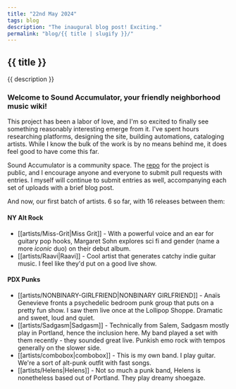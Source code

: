 ```yaml
---
title: "22nd May 2024"
tags: blog
description: "The inaugural blog post! Exciting."
permalink: "blog/{{ title | slugify }}/"
---
```


## {{ title }}

{{ description }}

### Welcome to Sound Accumulator, your friendly neighborhood music wiki!

This project has been a labor of love, and I'm so excited to finally see something reasonably interesting emerge from it. I've spent hours researching platforms, designing the site, building automations, cataloging artists. While I know the bulk of the work is by no means behind me, it does feel good to have come this far.

Sound Accumulator is a community space. The [repo](https://github.com/t-schreibs/sound-accumulator) for the project is public, and I encourage anyone and everyone to submit pull requests with entries. I myself will continue to submit entries as well, accompanying each set of uploads with a brief blog post.

And now, our first batch of artists. 6 so far, with 16 releases between them:

#### NY Alt Rock

- [[artists/Miss-Grit|Miss Grit]] - With a powerful voice and an ear for guitary pop hooks, Margaret Sohn explores sci fi and gender (name a more _iconic_ duo) on their debut album.
- [[artists/Raavi|Raavi]] - Cool artist that generates catchy indie guitar music. I feel like they'd put on a good live show.

#### PDX Punks

- [[artists/NONBINARY-GIRLFRIEND|NONBINARY GIRLFRIEND]] - Anaïs Genevieve fronts a psychedelic bedroom punk group that puts on a pretty fun show. I saw them live once at the Lollipop Shoppe. Dramatic and sweet, loud and quiet.
- [[artists/Sadgasm|Sadgasm]] - Technically from Salem, Sadgasm mostly play in Portland, hence the inclusion here. My band played a set with them recently - they sounded great live. Punkish emo rock with tempos generally on the slower side.
- [[artists/combobox|combobox]] - This is my own band. I play guitar. We're a sort of alt-punk outfit with fast songs.
- [[artists/Helens|Helens]] - Not so much a punk band, Helens is nonetheless based out of Portland. They play dreamy shoegaze.